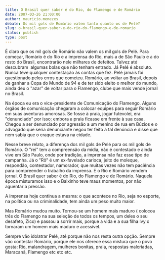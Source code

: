 ```yaml
---
title: O Brasil quer saber é do Rio, do Flamengo e de Romário
date: 2007-03-26 21:00:00
author: mauricio.menezes
debate: Os mil gols de Romário valem tanto quanto os de Pelé?
slug: o-brasil-quer-saber-e-do-rio-do-flamengo-e-de-romario
status: publish 
type: post
---
```


É claro que os mil gols de Romário não valem os mil gols de Pelé. Para começar, Romário é do Rio e a imprensa do Rio, mais a de São Paulo e a do resto do Brasil, encontrarão nele milhares de defeitos. Talvez até descubram  algumas bolas que não tenham entrado. Já Pelé é absoluto. Nunca teve qualquer contestação às contas que fez. Pelé jamais foi questionado pelos erros que cometeu. Romário, ao voltar ao Brasil, depois de ganhar a Copa do Mundo de 94 e de ter sido eleito o melhor do mundo, ainda deu o "azar" de voltar para o Flamengo, clube que mais vende jornal no Brasil.


Na época eu era o vice-presidente de Comunicação do Flamengo. Alguns órgãos de comunicação chegaram a colocar equipes para seguir Romário em suas aventuras amorosas. Se fosse à praia, jogar futevolei, era "denunciado" por isso; embora a praia ficasse em frente à sua casa. Chegou a ser denunciado por agressão a um menino de rua em Búzios e o advogado que seria denunciante negou ter feito a tal denúncia e disse que nem sabia que o craque estava na cidade.


Nesse breve relato, a diferença dos mil gols de Pelé para os mil gols de Romário. O "rei" tem a compreensão da mídia, não é contestado e ainda vive em São Paulo, onde por tradição, a imprensa não faz esse tipo de campanha. Já o "Rô" é um ex-favelado carioca, jeito de moleque, respondão, contestador, namorador, que muitas vezes não tem paciência para compreender o trabalho da imprensa. E o Rio e Romário vendem jornal. O Brasil quer saber é do Rio, do Flamengo e de Romário. Naquela época misturamos isso e o Baixinho teve maus momentos, por não aguentar a pressão.


A imprensa hoje continua a mesma: o que acontece no Rio, seja no esporte, na política ou na criminalidade, tem ainda um peso muito maior.


Mas Romário mudou muito. Tornou-se um homem mais maduro ( colocou três do Flamengo na sua seleção de todos os tempos, um deles o seu desafeto, Zico) e passou a sorrir mais, porque a vida e a sua filha Ivy o tornaram um homem mais maduro e acessível.


Sempre vão idolatrar Pelé, até porque não nos resta outra opção. Sempre vão contestar Romário, porque ele nos oferece essa mistura que o povo gosta: Rio, malandragem, mulheres bonitas, praia, respostas malcriadas, Maracanã, Flamengo etc etc etc.


